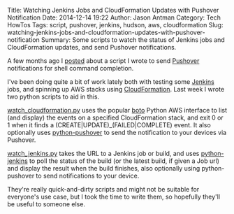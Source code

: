 Title: Watching Jenkins Jobs and CloudFormation Updates with Pushover Notification
Date: 2014-12-14 19:22
Author: Jason Antman
Category: Tech HowTos
Tags: script, pushover, jenkins, hudson, aws, cloudformation
Slug: watching-jenkins-jobs-and-cloudformation-updates-with-pushover-notification
Summary: Some scripts to watch the status of Jenkins jobs and CloudFormation updates, and send Pushover notifications.

A few months ago I [posted](http://blog.jasonantman.com/2014/09/pushover-notifications-for-shell-command-completion-and-status/)
about a script I wrote to send [Pushover](https://pushover.net/) notifications for shell command completion.

I've been doing quite a bit of work lately both with testing some [Jenkins](http://jenkins-ci.org/) jobs, and spinning up
AWS stacks using [CloudFormation](https://aws.amazon.com/cloudformation/). Last week I wrote two python scripts to aid in this.

[watch_cloudformation.py](https://github.com/jantman/misc-scripts/blob/master/watch_cloudformation.py) uses the popular [boto](https://github.com/boto/boto)
Python AWS interface to list (and display) the events on a specified CloudFormation stack, and exit 0 or 1 when it finds a (CREATE|UPDATE)_(FAILED|COMPLETE) event.
It also optionally uses [python-pushover](https://pypi.python.org/pypi/python-pushover) to send the notification to your devices via Pushover.

[watch_jenkins.py](https://github.com/jantman/misc-scripts/blob/master/watch_jenkins.py) takes the URL to a Jenkins job or build, and uses
[python-jenkins](https://pypi.python.org/pypi/python-jenkins) to poll the status of the build (or the latest build, if given a Job url)
and display the result when the build finishes, also optionally using python-pushover to send notifications to your device.

They're really quick-and-dirty scripts and might not be suitable for everyone's use case, but I took the time to write them,
so hopefully they'll be useful to someone else.
